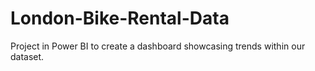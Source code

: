 # London-Bike-Rental-Data
Project in Power BI to create a dashboard showcasing trends within our dataset. 
